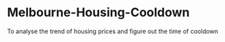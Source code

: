 # Melbourne-Housing-Cooldown
To analyse the trend of housing prices and figure out the time of cooldown
